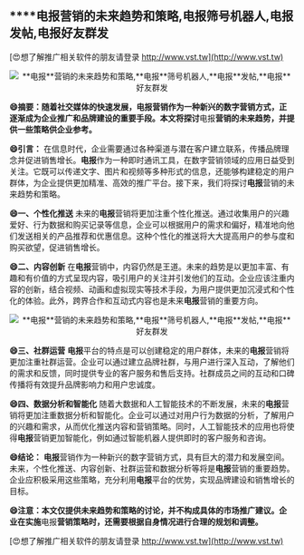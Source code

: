 ## ****电报**营销的未来趋势和策略,**电报**筛号机器人,**电报**发帖,**电报**好友群发**

[😍想了解推广相关软件的朋友请登录 http://www.vst.tw](http://www.vst.tw)

 <center><img src="https://vst.tw/MP4/tuiguang/png/0.png" alt="**电报**营销的未来趋势和策略,**电报**筛号机器人,**电报**发帖,**电报**好友群发"></center>

**😄摘要：随着社交媒体的快速发展，**电报**营销作为一种新兴的数字营销方式，正逐渐成为企业推广和品牌建设的重要手段。本文将探讨**电报**营销的未来趋势，并提供一些策略供企业参考。**

**😄引言：**
在信息时代，企业需要通过各种渠道与潜在客户建立联系，传播品牌理念并促进销售增长。**电报**作为一种即时通讯工具，在数字营销领域的应用日益受到关注。它既可以传递文字、图片和视频等多种形式的信息，还能够构建稳定的用户群体，为企业提供更加精准、高效的推广平台。接下来，我们将探讨**电报**营销的未来趋势和策略。

**😄一、个性化推送**
未来的**电报**营销将更加注重个性化推送。通过收集用户的兴趣爱好、行为数据和购买记录等信息，企业可以根据用户的需求和偏好，精准地向他们发送相关的产品推荐和优惠信息。这种个性化的推送将大大提高用户的参与度和购买欲望，促进销售增长。

**😄二、内容创新**
在**电报**营销中，内容仍然是王道。未来的趋势是以更加丰富、有趣和有价值的方式呈现内容，吸引用户的关注并引发他们的互动。企业应该注重内容的创新，结合视频、动画和虚拟现实等技术手段，为用户提供更加沉浸式和个性化的体验。此外，跨界合作和互动式内容也是未来**电报**营销的重要方向。

 <center><img src="https://vst.tw/MP4/tuiguang/png/0.png" alt="**电报**营销的未来趋势和策略,**电报**筛号机器人,**电报**发帖,**电报**好友群发"></center>

**😄三、社群运营**
**电报**平台的特点是可以创建稳定的用户群体，未来的**电报**营销将更加注重社群运营。企业可以通过建立品牌社群，与用户进行深入互动，了解他们的需求和反馈，同时提供专业的客户服务和售后支持。社群成员之间的互动和口碑传播将有效提升品牌影响力和用户忠诚度。

**😄四、数据分析和智能化**
随着大数据和人工智能技术的不断发展，未来的**电报**营销将更加注重数据分析和智能化。企业可以通过对用户行为数据的分析，了解用户的兴趣和需求，从而优化推送内容和营销策略。同时，人工智能技术的应用也将使得**电报**营销更加智能化，例如通过智能机器人提供即时的客户服务和咨询。

**😄结论：**
**电报**营销作为一种新兴的数字营销方式，具有巨大的潜力和发展空间。未来，个性化推送、内容创新、社群运营和数据分析等将是**电报**营销的重要趋势。企业应积极采用这些策略，充分利用**电报**平台的优势，实现品牌建设和销售增长的目标。

**😄注意：本文仅提供未来趋势和策略的讨论，并不构成具体的市场推广建议。企业在实施**电报**营销策略时，还需要根据自身情况进行合理的规划和调整。**

[😍想了解推广相关软件的朋友请登录 http://www.vst.tw](http://www.vst.tw)



